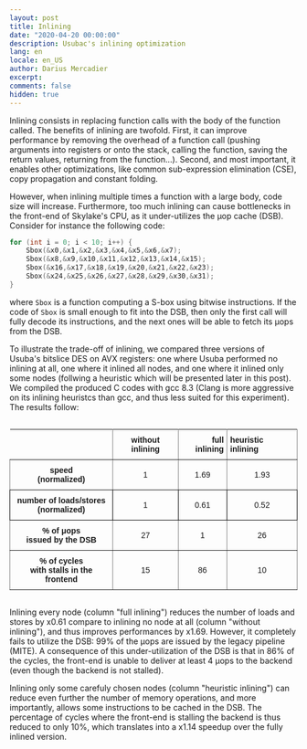 ```yaml
---
layout: post
title: Inlining
date: "2020-04-20 00:00:00"
description: Usubac's inlining optimization
lang: en
locale: en_US
author: Darius Mercadier
excerpt: 
comments: false
hidden: true
---
```



Inlining consists in replacing function calls with the body of the
function called. The benefits of inlining are twofold. First, it can
improve performance by removing the overhead of a function call
(pushing arguments into registers or onto the stack, calling the
function, saving the return values, returning from the
function...). Second, and most important, it enables other
optimizations, like common sub-expression elimination (CSE), copy
propagation and constant folding. 

However, when inlining multiple times a function with a large body,
code size will increase. Furthermore, too much inlining can cause
bottlenecks in the front-end of Skylake's CPU, as it under-utilizes
the μop cache (DSB). Consider for instance the following code:

```c
for (int i = 0; i < 10; i++) {
    Sbox(&x0,&x1,&x2,&x3,&x4,&x5,&x6,&x7);
    Sbox(&x8,&x9,&x10,&x11,&x12,&x13,&x14,&x15);
    Sbox(&x16,&x17,&x18,&x19,&x20,&x21,&x22,&x23);
    Sbox(&x24,&x25,&x26,&x27,&x28,&x29,&x30,&x31);
}
```

where `Sbox` is a function computing a S-box using bitwise
instructions. If the code of `Sbox` is small enough to fit into the
DSB, then only the first call will fully decode its instructions, and
the next ones will be able to fetch its μops from the DSB.

To illustrate the trade-off of inlining, we compared three versions of
Usuba's bitslice DES on AVX registers: one where Usuba performed no
inlining at all, one where it inlined all nodes, and one where it
inlined only some nodes (follwing a heuristic which will be presented
later in this post). We compiled the produced C codes with gcc 8.3
(Clang is more aggressive on its inlining heuristcs than gcc, and thus
less suited for this experiment). The results follow:

<center>
<style type="text/css">
.tg  {border-collapse:collapse;border-spacing:0;}
.tg td{font-family:Arial, sans-serif;font-size:14px;padding:10px 5px;border-style:solid;border-width:1px;overflow:hidden;word-break:normal;border-color:black;}
.tg th{font-family:Arial, sans-serif;font-size:14px;font-weight:normal;padding:10px 5px;border-style:solid;border-width:1px;overflow:hidden;word-break:normal;border-color:black;}
.tg .tg-9wq8{border-color:inherit;text-align:center;vertical-align:middle}
.tg .tg-wa1i{font-weight:bold;text-align:center;vertical-align:middle}
.tg .tg-0pky{border-color:inherit;text-align:left;vertical-align:top}
.tg .tg-7btt{font-weight:bold;border-color:inherit;text-align:center;vertical-align:top}
.tg .tg-6ic8{font-weight:bold;border-color:inherit;text-align:right;vertical-align:top}
.tg .tg-fymr{font-weight:bold;border-color:inherit;text-align:left;vertical-align:top}
.tg .tg-uzvj{font-weight:bold;border-color:inherit;text-align:center;vertical-align:middle}
.tg .tg-nrix{text-align:center;vertical-align:middle}
</style>
<table class="tg" style="margin-top:30px;margin-bottom:30px">
  <tr>
    <th class="tg-0pky" style="border-left:none;border-top:none"></th>
    <th class="tg-7btt">without inlining</th>
    <th class="tg-6ic8">full inlining</th>
    <th class="tg-fymr">heuristic inlining</th>
  </tr>
  <tr>
    <td class="tg-uzvj">speed<br>(normalized)</td>
    <td class="tg-9wq8">1</td>
    <td class="tg-9wq8">1.69</td>
    <td class="tg-9wq8">1.93</td>
  </tr>
  <tr>
    <td class="tg-wa1i">number of loads/stores<br>(normalized)</td>
    <td class="tg-nrix">1</td>
    <td class="tg-nrix">0.61</td>
    <td class="tg-nrix">0.52</td>
  </tr>
  <tr>
    <td class="tg-uzvj">% of μops <br>issued by the DSB</td>
    <td class="tg-9wq8">27</td>
    <td class="tg-9wq8">1</td>
    <td class="tg-9wq8">26</td>
  </tr>
  <tr>
    <td class="tg-uzvj">% of cycles<br>with stalls in the frontend</td>
    <td class="tg-9wq8">15</td>
    <td class="tg-9wq8">86</td>
    <td class="tg-9wq8">10</td>
  </tr>
</table>
</center>


Inlining every node (column "full inlining") reduces the number of
loads and stores by x0.61 compare to inlining no node at all (column
"without inlining"), and thus improves performances by x1.69. However,
it completely fails to utilize the DSB: 99% of the μops are issued by
the legacy pipeline (MITE). A consequence of this under-utilization of
the DSB is that in 86% of the cycles, the front-end is unable to
deliver at least 4 μops to the backend (even though the backend is not
stalled).

Inlining only some carefuly chosen nodes (column "heuristic inlining")
can reduce even further the number of memory operations, and more
importantly, allows some instructions to be cached in the DSB. The
percentage of cycles where the front-end is stalling the backend is
thus reduced to only 10%, which translates into a x1.14 speedup over
the fully inlined version.

